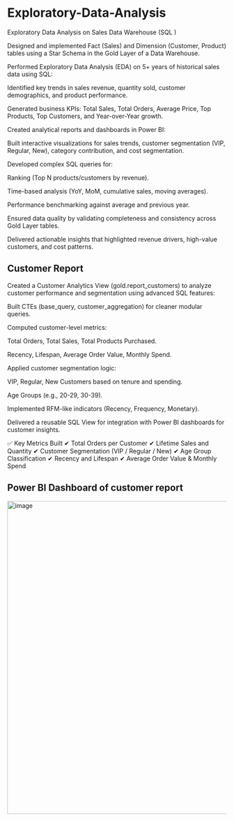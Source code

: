 # Exploratory-Data-Analysis
Exploratory Data Analysis on Sales Data Warehouse (SQL )


Designed and implemented Fact (Sales) and Dimension (Customer, Product) tables using a Star Schema in the Gold Layer of a Data Warehouse.

Performed Exploratory Data Analysis (EDA) on 5+ years of historical sales data using SQL:

Identified key trends in sales revenue, quantity sold, customer demographics, and product performance.

Generated business KPIs: Total Sales, Total Orders, Average Price, Top Products, Top Customers, and Year-over-Year growth.

Created analytical reports and dashboards in Power BI:

Built interactive visualizations for sales trends, customer segmentation (VIP, Regular, New), category contribution, and cost segmentation.

Developed complex SQL queries for:

Ranking (Top N products/customers by revenue).

Time-based analysis (YoY, MoM, cumulative sales, moving averages).

Performance benchmarking against average and previous year.

Ensured data quality by validating completeness and consistency across Gold Layer tables.

Delivered actionable insights that highlighted revenue drivers, high-value customers, and cost patterns.

## Customer Report 
Created a Customer Analytics View (gold.report_customers) to analyze customer performance and segmentation using advanced SQL features:

Built CTEs (base_query, customer_aggregation) for cleaner modular queries.

Computed customer-level metrics:

Total Orders, Total Sales, Total Products Purchased.

Recency, Lifespan, Average Order Value, Monthly Spend.

Applied customer segmentation logic:

VIP, Regular, New Customers based on tenure and spending.

Age Groups (e.g., 20-29, 30-39).

Implemented RFM-like indicators (Recency, Frequency, Monetary).

Delivered a reusable SQL View for integration with Power BI dashboards for customer insights.

✅ Key Metrics Built
✔ Total Orders per Customer
✔ Lifetime Sales and Quantity
✔ Customer Segmentation (VIP / Regular / New)
✔ Age Group Classification
✔ Recency and Lifespan
✔ Average Order Value & Monthly Spend

## Power BI Dashboard of customer report 

<img width="1263" height="717" alt="image" src="https://github.com/user-attachments/assets/b558bb88-0f1b-44be-98eb-346023e1ad38" />


